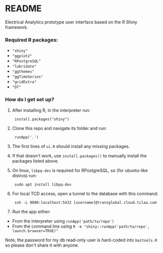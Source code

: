 # README #

Electrical Analytics prototype user interface based on the R Shiny framework.

### Required R packages: ###

* ``"shiny"``
* ``"ggplot2"``
* ``"RPostgreSQL"``
* ``"lubridate"``
* ``"ggthemes"``
* ``"ggTimeSeries"``
* ``"gridExtra"``
* ``"DT"``

### How do I get set up? ###

1. After installing R, in the interpreter run:

        install.packages("shiny")

2. Clone this repo and navigate its folder and run:

        runApp('.')
    
3. The first lines of ``ui.R`` should install any missing packages.

4. If that doesn't work, use ``install.packages()`` to manually install the packages listed above.

5. On linux, ``libpq-dev`` is required for RPostgreSQL, so (for ubuntu-like distros) run:

        sudo apt install libpq-dev

6. For local TCD access, open a tunnel to the database with this command:

        ssh -L 9000:localhost:5432 [username]@transglobal.cloud.tilaa.com

7. Run the app either:

* From the interpreter using ``runApp('path/to/repo')``
* From the command line using ``R -e "shiny::runApp('path/to/repo', launch.browser=TRUE)"``

Note, the password for my db read-only user is hard-coded into ``baztools.R`` so please don't share it with anyone.